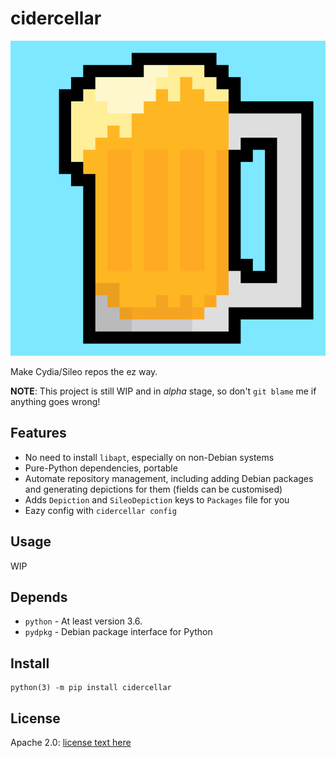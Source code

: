 # cidercellar

![logo](logo.png "cidercellar")

Make Cydia/Sileo repos the ez way.

**NOTE**: This project is still WIP and in _alpha_ stage, so don't `git blame` me if anything goes wrong!

## Features
- No need to install `libapt`, especially on non-Debian systems
- Pure-Python dependencies, portable
- Automate repository management, including adding Debian packages and generating depictions for them (fields can be customised)
- Adds `Depiction` and `SileoDepiction` keys to `Packages` file for you
- Eazy config with `cidercellar config`

## Usage
WIP

## Depends
- `python` - At least version 3.6.
- `pydpkg` - Debian package interface for Python

## Install

```
python(3) -m pip install cidercellar
```

## License
Apache 2.0: [license text here](LICENSE.txt)
